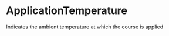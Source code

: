 ApplicationTemperature
======================

Indicates the ambient temperature at which the course is applied
